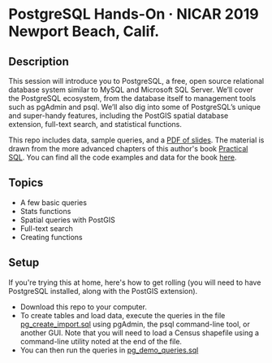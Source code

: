 # PostgreSQL Hands-On · NICAR 2019 Newport Beach, Calif.

## Description
This session will introduce you to PostgreSQL, a free, open source relational database system similar to MySQL and Microsoft SQL Server. We’ll cover the PostgreSQL ecosystem, from the database itself to management tools such as pgAdmin and psql. We’ll also dig into some of PostgreSQL’s unique and super-handy features, including the PostGIS spatial database extension, full-text search, and statistical functions.

This repo includes data, sample queries, and a [PDF of slides](https://github.com/anthonydb/postgresql-intro-nicar2019/blob/master/NICAR-2019-PostgreSQL.pdf). The material is drawn from the more advanced chapters of this author's book [Practical SQL](https://www.nostarch.com/practicalsql). You can find all the code examples and data for the book [here](https://github.com/anthonydb/practical-sql).

## Topics
* A few basic queries
* Stats functions
* Spatial queries with PostGIS
* Full-text search
* Creating functions

## Setup
If you're trying this at home, here's how to get rolling (you will need to have PostgreSQL installed, along with the PostGIS extension).

* Download this repo to your computer.
* To create tables and load data, execute the queries in the file [pg_create_import.sql](https://github.com/anthonydb/postgresql-intro-nicar2019/blob/master/pg_create_import.sql) using pgAdmin, the psql command-line tool, or another GUI. Note that you will need to load a Census shapefile using a command-line utility noted at the end of the file.
* You can then run the queries in [pg_demo_queries.sql](https://github.com/anthonydb/postgresql-intro-nicar2019/blob/master/pg_demo_queries.sql)
